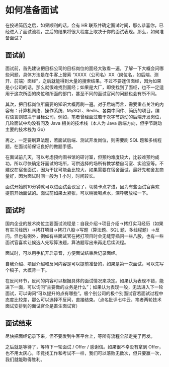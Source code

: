 # 如何准备面试

在投递简历之后，如果顺利的话，会有 HR 联系并确定面试时间，那么恭喜你，已经进入了面试流程，之后的结果将很大程度上取决于你的面试表现。那么，如何准备面试？

## 面试前

面试前，首先建议把目标公司的目标岗位的面经大致看一遍，了解一下大概会问哪些问题，具体方法是在牛客上搜索 “XXXX（公司名）XX（岗位名，如后端、测开、前端）面经”，之后就能得到大量的搜索结果。不过不要迷信面经，因为如果是小公司的话，那么就很难找到面经；如果是大厂，即使找到了面经，也不一定适用于这次所面的岗位和所面的部门，甚至不同的面试官问的问题也会有所不同。

其次，把目标岗位所需要的知识大概再刷一遍。对于后端而言，需要重点关注的内容有：计算机网络、操作系统、MySQL、Redis、各类中间件、简历的项目，编程语言则取决于目标公司，例如，笔者曾经面过若干次字节跳动的后端开发岗位，几轮面试中均没有问及 Java 相关的技术栈（本人为 Java 后端方向，但字节跳动主要的技术栈为 Go）

再之，一定要刷算法题，若面试后端、测试开发岗位，则需要刷 SQL 题和多线程题，在面试前保证良好的做题手感。

在面试前几天，可以考虑预约图书馆的研讨室，但预约难度较大，比较难预约成功，所以尽快确定好面试的场所，可供选择的场所有教学楼自习室、实验室等。不建议在宿舍面试，因为干扰可能会比较大，如果需要在宿舍面试，最好先和舍友商量好，因为面试时间一般为 1 小时，时间较长。

面试开始前10分钟就可以进面试会议室了，切莫卡点才进，因为有些面试官喜欢提前开始面试的。面试前如果太紧张，可以稍微喝点水，深呼吸放松一下。

## 面试时

国内企业的技术岗位主要面试流程是：自我介绍->项目介绍->拷打实习经历（如果有实习经历）->拷打项目->拷打八股->写题（算法题、SQL 题、多线程题）->反问。但也有例外，例如有些面试官在拷打项目时会无缝穿插问一些八股，也有一些面试官喜欢让候选人先写算法题，算法题写出来再走后续流程。

面试时，可以用手机开启录音，方便面试结束后记录面经。

自我介绍、项目介绍和反问内容是可以提前准备的，如果是第一次面试，可以先写个稿子，大概背一下。

在反问环节，反问的内容可以根据具体的面试情况来决定。如果认为表现不错，能进下一面，可以询问“主要做的业务是什么”；如果认为表现一般，无法进入下一轮面试，可以询问“可以提升的点有哪些”。极个别公司的极个别面试官若面试过程中态度比较差，那么可以选择不反问，直接结束。（点名批评七牛云，笔者两轮技术面试安排到的面试官全是畜生面试官）

## 面试结束

尽快把面经记录下来，但不要发到牛客平台上，等所有流程全部走完了再发。

之后就是等待了，等待下一轮面试 / Offer / 感谢信。如果很不幸没有拿到 Offer，也不用太灰心，毕竟找工作和考试不一样，我们可以落败无数次，但只要赢一次，我们就能取得胜利。